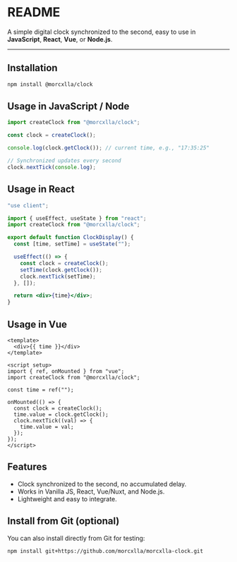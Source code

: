 # README

A simple digital clock synchronized to the second, easy to use in **JavaScript**, **React**, **Vue**, or **Node.js**.

---

## Installation

```bash
npm install @morcxlla/clock
```

## Usage in JavaScript / Node

```js
import createClock from "@morcxlla/clock";

const clock = createClock();

console.log(clock.getClock()); // current time, e.g., "17:35:25"

// Synchronized updates every second
clock.nextTick(console.log);
```

## Usage in React

```jsx
"use client";

import { useEffect, useState } from "react";
import createClock from "@morcxlla/clock";

export default function ClockDisplay() {
  const [time, setTime] = useState("");

  useEffect(() => {
    const clock = createClock();
    setTime(clock.getClock());
    clock.nextTick(setTime);
  }, []);

  return <div>{time}</div>;
}
```

## Usage in Vue

```vue
<template>
  <div>{{ time }}</div>
</template>

<script setup>
import { ref, onMounted } from "vue";
import createClock from "@morcxlla/clock";

const time = ref("");

onMounted(() => {
  const clock = createClock();
  time.value = clock.getClock();
  clock.nextTick((val) => {
    time.value = val;
  });
});
</script>
```

## Features

- Clock synchronized to the second, no accumulated delay.
- Works in Vanilla JS, React, Vue/Nuxt, and Node.js.
- Lightweight and easy to integrate.

## Install from Git (optional)

You can also install directly from Git for testing:

```bash
npm install git+https://github.com/morcxlla/morcxlla-clock.git
```
